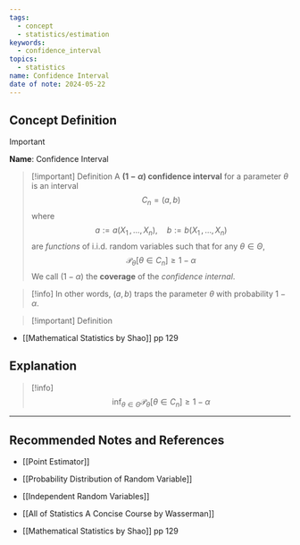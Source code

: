 ```yaml
---
tags:
  - concept
  - statistics/estimation
keywords:
  - confidence_interval
topics:
  - statistics
name: Confidence Interval
date of note: 2024-05-22
---
```


## Concept Definition

>[!important]
>**Name**: Confidence Interval

>[!important] Definition
>A **$(1-\alpha)$ confidence interval** for a parameter $\theta$ is an interval $$C_{n} = (a, b)$$ where
>$$
>a := a\left( X_{1} \,{,}\ldots{,}\, X_{n} \right), \quad b := b\left( X_{1} \,{,}\ldots{,}\, X_{n} \right)
>$$
>are *functions* of i.i.d. random variables such that for any $\theta\in \Theta$,
>$$
>\mathcal{P}_{\theta}\left[ \theta \in C_{n} \right] \ge 1 - \alpha
>$$
>We call $(1-\alpha)$ the **coverage** of the *confidence internal*. 

>[!info]
>In other words, $(a, b)$ traps the parameter $\theta$ with probability $1-\alpha$. 

>[!important] Definition


- [[Mathematical Statistics by Shao]] pp 129
## Explanation

>[!info]
>$$
>\inf_{\theta \in \Theta}\mathcal{P}_{\theta}\left[ \theta \in C_{n} \right] \ge 1- \alpha 
>$$




-----------
##  Recommended Notes and References

- [[Point Estimator]]

- [[Probability Distribution of Random Variable]]
- [[Independent Random Variables]]

- [[All of Statistics A Concise Course by Wasserman]]
- [[Mathematical Statistics by Shao]] pp 129